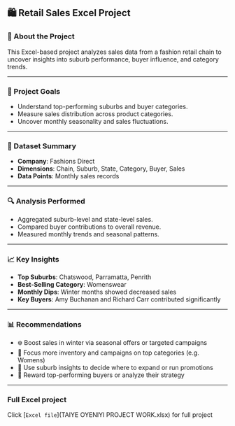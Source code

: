 ## 🛍️ Retail Sales Excel Project

### 📌 About the Project

This Excel-based project analyzes sales data from a fashion retail chain to uncover insights into suburb performance, buyer influence, and category trends.

---

### 🎯 Project Goals

- Understand top-performing suburbs and buyer categories.
- Measure sales distribution across product categories.
- Uncover monthly seasonality and sales fluctuations.

---

### 📂 Dataset Summary

- **Company**: Fashions Direct  
- **Dimensions**: Chain, Suburb, State, Category, Buyer, Sales  
- **Data Points**: Monthly sales records  

---

### 🔍 Analysis Performed

- Aggregated suburb-level and state-level sales.
- Compared buyer contributions to overall revenue.
- Measured monthly trends and seasonal patterns.

---

### 📈 Key Insights

- **Top Suburbs**: Chatswood, Parramatta, Penrith  
- **Best-Selling Category**: Womenswear  
- **Monthly Dips**: Winter months showed decreased sales  
- **Key Buyers**: Amy Buchanan and Richard Carr contributed significantly  

---

### 📊 Recommendations

- ❄️ Boost sales in winter via seasonal offers or targeted campaigns  
- 🧍 Focus more inventory and campaigns on top categories (e.g. Womens)  
- 📍 Use suburb insights to decide where to expand or run promotions  
- 🧠 Reward top-performing buyers or analyze their strategy  

---
### Full Excel project
Click [`Excel file`](TAIYE OYENIYI PROJECT WORK.xlsx) for full project

